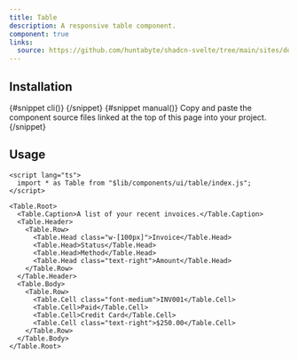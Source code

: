 ```yaml
---
title: Table
description: A responsive table component.
component: true
links:
  source: https://github.com/huntabyte/shadcn-svelte/tree/main/sites/docs/src/lib/registry/default/ui/table
---
```


<script>
  import { ComponentPreview, PMAddComp, Step, Steps, InstallTabs } from '$lib/components/docs';
</script>

<ComponentPreview name="table-demo">

<div></div>

</ComponentPreview>

## Installation

<InstallTabs>
{#snippet cli()}
<PMAddComp name="table" />
{/snippet}
{#snippet manual()}
<Steps>
<Step>Copy and paste the component source files linked at the top of this page into your project.</Step>
</Steps>
{/snippet}
</InstallTabs>

## Usage

```svelte
<script lang="ts">
  import * as Table from "$lib/components/ui/table/index.js";
</script>
```

```svelte
<Table.Root>
  <Table.Caption>A list of your recent invoices.</Table.Caption>
  <Table.Header>
    <Table.Row>
      <Table.Head class="w-[100px]">Invoice</Table.Head>
      <Table.Head>Status</Table.Head>
      <Table.Head>Method</Table.Head>
      <Table.Head class="text-right">Amount</Table.Head>
    </Table.Row>
  </Table.Header>
  <Table.Body>
    <Table.Row>
      <Table.Cell class="font-medium">INV001</Table.Cell>
      <Table.Cell>Paid</Table.Cell>
      <Table.Cell>Credit Card</Table.Cell>
      <Table.Cell class="text-right">$250.00</Table.Cell>
    </Table.Row>
  </Table.Body>
</Table.Root>
```
